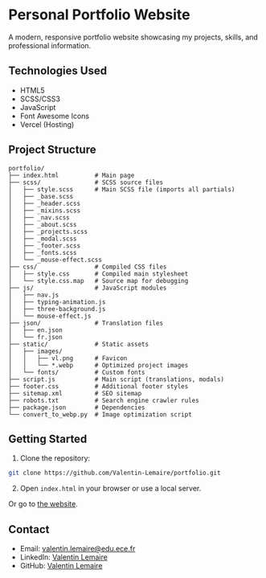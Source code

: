 # Personal Portfolio Website

A modern, responsive portfolio website showcasing my projects, skills, and professional information.

## Technologies Used

- HTML5
- SCSS/CSS3
- JavaScript
- Font Awesome Icons
- Vercel (Hosting)

## Project Structure

```
portfolio/
├── index.html          # Main page
├── scss/               # SCSS source files
│   ├── style.scss      # Main SCSS file (imports all partials)
│   ├── _base.scss
│   ├── _header.scss
│   ├── _mixins.scss
│   ├── _nav.scss
│   ├── _about.scss
│   ├── _projects.scss
│   ├── _modal.scss
│   ├── _footer.scss
│   ├── _fonts.scss
│   └── _mouse-effect.scss
├── css/                # Compiled CSS files
│   ├── style.css       # Compiled main stylesheet
│   └── style.css.map   # Source map for debugging
├── js/                 # JavaScript modules
│   ├── nav.js
│   ├── typing-animation.js
│   ├── three-background.js
│   └── mouse-effect.js
├── json/               # Translation files
│   ├── en.json
│   └── fr.json
├── static/             # Static assets
│   ├── images/
│   │   ├── vl.png      # Favicon
│   │   └── *.webp      # Optimized project images
│   └── fonts/          # Custom fonts
├── script.js           # Main script (translations, modals)
├── footer.css          # Additional footer styles
├── sitemap.xml         # SEO sitemap
├── robots.txt          # Search engine crawler rules
├── package.json        # Dependencies
└── convert_to_webp.py  # Image optimization script
```

## Getting Started

1. Clone the repository:
```bash
git clone https://github.com/Valentin-Lemaire/portfolio.git
```

2. Open `index.html` in your browser or use a local server.

Or go to [the website](https://valentin-lemaire.vercel.app).

## Contact

- Email: valentin.lemaire@edu.ece.fr
- LinkedIn: [Valentin Lemaire](https://linkedin.com/in/valentin-lemaire-78b67a328/)
- GitHub: [Valentin Lemaire](https://github.com/Valentin-Lemaire) 